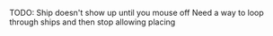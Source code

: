 TODO:
Ship doesn't show up until you mouse off
Need a way to loop through ships and then stop allowing placing
